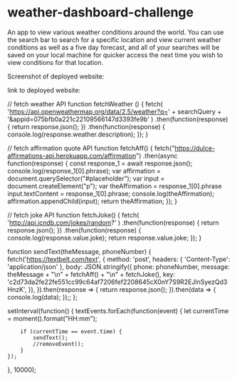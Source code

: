 # weather-dashboard-challenge
An app to view various weather conditions around the world. You can use the search bar to search for a specific location and view current weather conditions as well as a five day forecast, and all of your searches will be saved on your local machine for quicker access the next time you wish to view conditions for that location.

Screenshot of deployed website: 

link to deployed website:


// fetch weather API
function fetchWeather () {
    fetch(
        'https://api.openweathermap.org/data/2.5/weather?q=' + searchQuery + '&appid=075bfb0a221c22109566147d3393fe9b'
      )
        .then(function(response) {
            return response.json();
        })
        .then(function(response) {
            console.log(response.weather.description);
    });
}


// fetch affirmation quote API
function fetchAff() {
    fetch("https://dulce-affirmations-api.herokuapp.com/affirmation")
    .then(async function(response) {
        const response_1 = await response.json();
        console.log(response_1[0].phrase);
        var affirmation = document.querySelector("#placeholder");
        var input = document.createElement("p");
        var theAffirmation = response_1[0].phrase
        input.textContent = response_1[0].phrase;
        console.log(theAffirmation);
        affirmation.appendChild(input);
        return theAffirmation;
});
}

// fetch joke API
function fetchJoke() {
    fetch(
        'http://api.icndb.com/jokes/random?'
        )
            .then(function(response) {
              return response.json();
            })
            .then(function(response) {
              console.log(response.value.joke);
              return response.value.joke;
        });
}
  
function sendText(theMessage, phoneNumber) {
    fetch('https://textbelt.com/text', {
      method: 'post',
      headers: { 'Content-Type': 'application/json' },
      body: JSON.stringify({
        phone: phoneNumber,
        message: theMessage + "\n" + fetchAff() + "\n" + fetchJoke(),
        key: 'c2d73da2fe22fe551cc99c64af7206fef2208645cX0nY7S9R2EJlnSyezQd3HnzK',
      }),
    }).then(response => {
    return response.json();
    }).then(data => {
      console.log(data);
    });;
};

 
  setInterval(function() {
    textEvents.forEach(function(event) {
        let currentTime = moment().format("HH:mm");

        if (currentTime == event.time) {
            sendText();
            //removeEvent();
        }
    });
  }, 10000);